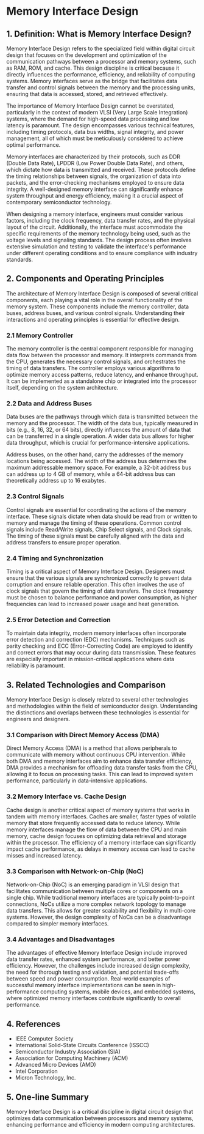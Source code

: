 # Memory Interface Design

## 1. Definition: What is **Memory Interface Design**?
Memory Interface Design refers to the specialized field within digital circuit design that focuses on the development and optimization of the communication pathways between a processor and memory systems, such as RAM, ROM, and cache. This design discipline is critical because it directly influences the performance, efficiency, and reliability of computing systems. Memory interfaces serve as the bridge that facilitates data transfer and control signals between the memory and the processing units, ensuring that data is accessed, stored, and retrieved effectively.

The importance of Memory Interface Design cannot be overstated, particularly in the context of modern VLSI (Very Large Scale Integration) systems, where the demand for high-speed data processing and low latency is paramount. The design encompasses various technical features, including timing protocols, data bus widths, signal integrity, and power management, all of which must be meticulously considered to achieve optimal performance. 

Memory interfaces are characterized by their protocols, such as DDR (Double Data Rate), LPDDR (Low Power Double Data Rate), and others, which dictate how data is transmitted and received. These protocols define the timing relationships between signals, the organization of data into packets, and the error-checking mechanisms employed to ensure data integrity. A well-designed memory interface can significantly enhance system throughput and energy efficiency, making it a crucial aspect of contemporary semiconductor technology.

When designing a memory interface, engineers must consider various factors, including the clock frequency, data transfer rates, and the physical layout of the circuit. Additionally, the interface must accommodate the specific requirements of the memory technology being used, such as the voltage levels and signaling standards. The design process often involves extensive simulation and testing to validate the interface's performance under different operating conditions and to ensure compliance with industry standards.

## 2. Components and Operating Principles
The architecture of Memory Interface Design is composed of several critical components, each playing a vital role in the overall functionality of the memory system. These components include the memory controller, data buses, address buses, and various control signals. Understanding their interactions and operating principles is essential for effective design.

### 2.1 Memory Controller
The memory controller is the central component responsible for managing data flow between the processor and memory. It interprets commands from the CPU, generates the necessary control signals, and orchestrates the timing of data transfers. The controller employs various algorithms to optimize memory access patterns, reduce latency, and enhance throughput. It can be implemented as a standalone chip or integrated into the processor itself, depending on the system architecture.

### 2.2 Data and Address Buses
Data buses are the pathways through which data is transmitted between the memory and the processor. The width of the data bus, typically measured in bits (e.g., 8, 16, 32, or 64 bits), directly influences the amount of data that can be transferred in a single operation. A wider data bus allows for higher data throughput, which is crucial for performance-intensive applications.

Address buses, on the other hand, carry the addresses of the memory locations being accessed. The width of the address bus determines the maximum addressable memory space. For example, a 32-bit address bus can address up to 4 GB of memory, while a 64-bit address bus can theoretically address up to 16 exabytes.

### 2.3 Control Signals
Control signals are essential for coordinating the actions of the memory interface. These signals dictate when data should be read from or written to memory and manage the timing of these operations. Common control signals include Read/Write signals, Chip Select signals, and Clock signals. The timing of these signals must be carefully aligned with the data and address transfers to ensure proper operation.

### 2.4 Timing and Synchronization
Timing is a critical aspect of Memory Interface Design. Designers must ensure that the various signals are synchronized correctly to prevent data corruption and ensure reliable operation. This often involves the use of clock signals that govern the timing of data transfers. The clock frequency must be chosen to balance performance and power consumption, as higher frequencies can lead to increased power usage and heat generation.

### 2.5 Error Detection and Correction
To maintain data integrity, modern memory interfaces often incorporate error detection and correction (EDC) mechanisms. Techniques such as parity checking and ECC (Error-Correcting Code) are employed to identify and correct errors that may occur during data transmission. These features are especially important in mission-critical applications where data reliability is paramount.

## 3. Related Technologies and Comparison
Memory Interface Design is closely related to several other technologies and methodologies within the field of semiconductor design. Understanding the distinctions and overlaps between these technologies is essential for engineers and designers.

### 3.1 Comparison with Direct Memory Access (DMA)
Direct Memory Access (DMA) is a method that allows peripherals to communicate with memory without continuous CPU intervention. While both DMA and memory interfaces aim to enhance data transfer efficiency, DMA provides a mechanism for offloading data transfer tasks from the CPU, allowing it to focus on processing tasks. This can lead to improved system performance, particularly in data-intensive applications.

### 3.2 Memory Interface vs. Cache Design
Cache design is another critical aspect of memory systems that works in tandem with memory interfaces. Caches are smaller, faster types of volatile memory that store frequently accessed data to reduce latency. While memory interfaces manage the flow of data between the CPU and main memory, cache design focuses on optimizing data retrieval and storage within the processor. The efficiency of a memory interface can significantly impact cache performance, as delays in memory access can lead to cache misses and increased latency.

### 3.3 Comparison with Network-on-Chip (NoC)
Network-on-Chip (NoC) is an emerging paradigm in VLSI design that facilitates communication between multiple cores or components on a single chip. While traditional memory interfaces are typically point-to-point connections, NoCs utilize a more complex network topology to manage data transfers. This allows for greater scalability and flexibility in multi-core systems. However, the design complexity of NoCs can be a disadvantage compared to simpler memory interfaces.

### 3.4 Advantages and Disadvantages
The advantages of effective Memory Interface Design include improved data transfer rates, enhanced system performance, and better power efficiency. However, the challenges include increased design complexity, the need for thorough testing and validation, and potential trade-offs between speed and power consumption. Real-world examples of successful memory interface implementations can be seen in high-performance computing systems, mobile devices, and embedded systems, where optimized memory interfaces contribute significantly to overall performance.

## 4. References
- IEEE Computer Society
- International Solid-State Circuits Conference (ISSCC)
- Semiconductor Industry Association (SIA)
- Association for Computing Machinery (ACM)
- Advanced Micro Devices (AMD)
- Intel Corporation
- Micron Technology, Inc.

## 5. One-line Summary
Memory Interface Design is a critical discipline in digital circuit design that optimizes data communication between processors and memory systems, enhancing performance and efficiency in modern computing architectures.